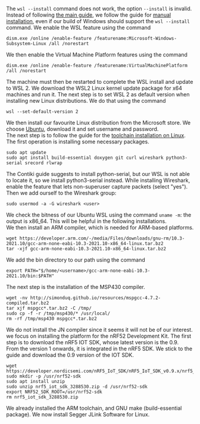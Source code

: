 The `wsl --install` command does not work, the option `--install` is invalid. Instead of following [the main guide](https://docs.microsoft.com/en-us/windows/wsl/install), we follow the guide for [manual installation](https://docs.microsoft.com/en-us/windows/wsl/install-manual), even if our build of Windows should support the `wsl --install` command. We enable the WSL feature using the command
```
dism.exe /online /enable-feature /featurename:Microsoft-Windows-Subsystem-Linux /all /norestart
```
We then enable the Virtual Machine Platform features using the command
```
dism.exe /online /enable-feature /featurename:VirtualMachinePlatform /all /norestart
```
The machine must then be restarted to complete the WSL install and update to WSL 2. We download the WSL2 Linux kernel update package for x64 machines and run it. The next step is to set WSL 2 as default version when installing new Linux distributions. We do that using the command 
```
wsl --set-default-version 2
```
We then install our favourite Linux distribution from the Microsoft store. We choose [Ubuntu](https://ubuntu.com/wsl), download it and set username and password. \
The next step is to follow the guide for the [toolchain installation on Linux](https://github.com/contiki-ng/contiki-ng/wiki/Toolchain-installation-on-Linux). The first operation is installing some necessary packages.
```
sudo apt update
sudo apt install build-essential doxygen git curl wireshark python3-serial srecord rlwrap
```
The Contiki guide suggests to install python-serial, but our WSL is not able to locate it, so we install python3-serial instead. While installing Wireshark, enable the feature that lets non-superuser capture packets (select "yes"). Then we add ourself to the Wireshark group:
```
sudo usermod -a -G wireshark <user>
```
We check the bitness of our Ubuntu WSL using the command `uname -m`: the output is x86_64. This will be helpful in the following installations.\
We then install an ARM compiler, which is needed for ARM-based platforms. 
```
wget https://developer.arm.com/-/media/Files/downloads/gnu-rm/10.3-2021.10/gcc-arm-none-eabi-10.3-2021.10-x86_64-linux.tar.bz2
tar -xjf gcc-arm-none-eabi-10.3-2021.10-x86_64-linux.tar.bz2
```
We add the bin directory to our path using the command
```
export PATH="$/home/<username>/gcc-arm-none-eabi-10.3-2021.10/bin:$PATH"
```
The next step is the installation of the MSP430 compiler. 
```
wget -nv http://simonduq.github.io/resources/mspgcc-4.7.2-compiled.tar.bz2 
tar xjf mspgcc*.tar.bz2 -C /tmp/
sudo cp -f -r /tmp/msp430/* /usr/local/
rm -rf /tmp/msp430 mspgcc*.tar.bz2
```
We do not install the JN compiler since it seems it will not be of our interest.\
we focus on installing the platform for the nRF52 Development Kit.
The first step is to download the nRF5 IOT SDK, whose latest version is the 0.9.\
From the version 1 onwards, it is integrated in the nRF5 SDK. We stick to the guide and download the 0.9 version of the IOT SDK. 
```
wget https://developer.nordicsemi.com/nRF5_IoT_SDK/nRF5_IoT_SDK_v0.9.x/nrf5_iot_sdk_3288530.zip
sudo mkdir -p /usr/nrf52-sdk
sudo apt install unzip
sudo unzip nrf5_iot_sdk_3288530.zip -d /usr/nrf52-sdk
export NRF52_SDK_ROOT=/usr/nrf52-sdk
rm nrf5_iot_sdk_3288530.zip
```
We already installed the ARM toolchain, and GNU make (build-essential package). We now install Segger JLink Software for Linux. 
